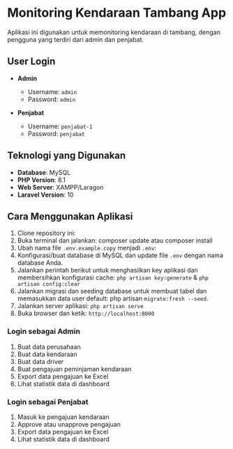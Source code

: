 # Monitoring Kendaraan Tambang App

Aplikasi ini digunakan untuk memonitoring kendaraan di tambang, dengan pengguna yang terdiri dari admin dan penjabat.

## User Login

- **Admin**
  - Username: `admin`
  - Password: `admin`

- **Penjabat**
  - Username: `penjabat-1`
  - Password: `penjabat`

## Teknologi yang Digunakan

- **Database**: MySQL
- **PHP Version**: 8.1
- **Web Server**: XAMPP/Laragon
- **Laravel Version**: 10

## Cara Menggunakan Aplikasi

1. Clone repository ini:
2. Buka terminal dan jalankan: composer update atau composer install
3. Ubah nama file `.env.example.copy` menjadi `.env`:
4. Konfigurasi/buat database di MySQL dan update file `.env` dengan nama database Anda.
5. Jalankan perintah berikut untuk menghasilkan key aplikasi dan membersihkan konfigurasi cache: `php artisan key:generate` & `php artisan config:clear`
6. Jalankan migrasi dan seeding database untuk membuat tabel dan memasukkan data user default: php artisan `migrate:fresh --seed`. 
7. Jalankan server aplikasi: `php artisan serve`
8. Buka browser dan ketik: `http://localhost:8000`

### Login sebagai Admin

1. Buat data perusahaan
2. Buat data kendaraan
3. Buat data driver
4. Buat pengajuan peminjaman kendaraan
5. Export data pengajuan ke Excel
6. Lihat statistik data di dashboard

### Login sebagai Penjabat

1. Masuk ke pengajuan kendaraan
2. Approve atau unapprove pengajuan
3. Export data pengajuan ke Excel
4. Lihat statistik data di dashboard





